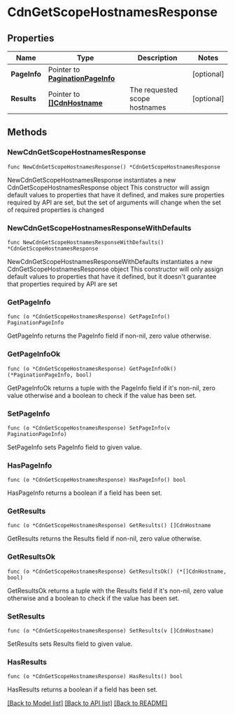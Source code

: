 # CdnGetScopeHostnamesResponse

## Properties

Name | Type | Description | Notes
------------ | ------------- | ------------- | -------------
**PageInfo** | Pointer to [**PaginationPageInfo**](paginationPageInfo.md) |  | [optional] 
**Results** | Pointer to [**[]CdnHostname**](cdnHostname.md) | The requested scope hostnames | [optional] 

## Methods

### NewCdnGetScopeHostnamesResponse

`func NewCdnGetScopeHostnamesResponse() *CdnGetScopeHostnamesResponse`

NewCdnGetScopeHostnamesResponse instantiates a new CdnGetScopeHostnamesResponse object
This constructor will assign default values to properties that have it defined,
and makes sure properties required by API are set, but the set of arguments
will change when the set of required properties is changed

### NewCdnGetScopeHostnamesResponseWithDefaults

`func NewCdnGetScopeHostnamesResponseWithDefaults() *CdnGetScopeHostnamesResponse`

NewCdnGetScopeHostnamesResponseWithDefaults instantiates a new CdnGetScopeHostnamesResponse object
This constructor will only assign default values to properties that have it defined,
but it doesn't guarantee that properties required by API are set

### GetPageInfo

`func (o *CdnGetScopeHostnamesResponse) GetPageInfo() PaginationPageInfo`

GetPageInfo returns the PageInfo field if non-nil, zero value otherwise.

### GetPageInfoOk

`func (o *CdnGetScopeHostnamesResponse) GetPageInfoOk() (*PaginationPageInfo, bool)`

GetPageInfoOk returns a tuple with the PageInfo field if it's non-nil, zero value otherwise
and a boolean to check if the value has been set.

### SetPageInfo

`func (o *CdnGetScopeHostnamesResponse) SetPageInfo(v PaginationPageInfo)`

SetPageInfo sets PageInfo field to given value.

### HasPageInfo

`func (o *CdnGetScopeHostnamesResponse) HasPageInfo() bool`

HasPageInfo returns a boolean if a field has been set.

### GetResults

`func (o *CdnGetScopeHostnamesResponse) GetResults() []CdnHostname`

GetResults returns the Results field if non-nil, zero value otherwise.

### GetResultsOk

`func (o *CdnGetScopeHostnamesResponse) GetResultsOk() (*[]CdnHostname, bool)`

GetResultsOk returns a tuple with the Results field if it's non-nil, zero value otherwise
and a boolean to check if the value has been set.

### SetResults

`func (o *CdnGetScopeHostnamesResponse) SetResults(v []CdnHostname)`

SetResults sets Results field to given value.

### HasResults

`func (o *CdnGetScopeHostnamesResponse) HasResults() bool`

HasResults returns a boolean if a field has been set.


[[Back to Model list]](../README.md#documentation-for-models) [[Back to API list]](../README.md#documentation-for-api-endpoints) [[Back to README]](../README.md)


